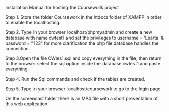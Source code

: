 
Installation Manual for hosting the Coursework project

Step 1. Store the folder Coursework in the htdocs folder of XAMPP in order to enable the localhosting.

Step 2. Type in your browser localhost/phpmyadmin and create a new database with name cwtest1 and set the privileges to username =  'Learta' & password =  "123"
        for more clarification the php file database handles the connection.

Step 3.Open the file CWtes1.sql and copy everything in the file, then return to the browser select the sql option inside the database cwtest1 and paste everything.

Step 4. Run the Sql commands and check if the tables are created.

Step 5. Type in your browser localhost/coursework to go to the login page

On the screencast folder there is an MP4 file with a short presentation of this web application 

